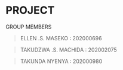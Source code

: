 # PROJECT
GROUP MEMBERS

> ELLEN .S. MASEKO : 202000696

> TAKUDZWA .S. MACHIDA : 202002075

> TAKUNDA NYENYA : 202000980
